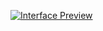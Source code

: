 [![Interface Preview](https://github.com/LucasArifa/responsive-email-marketing/blob/master/IndenizeViagens-Email.jpg?raw=true)](https://lucasarifa.github.io/html-xml-email/)
